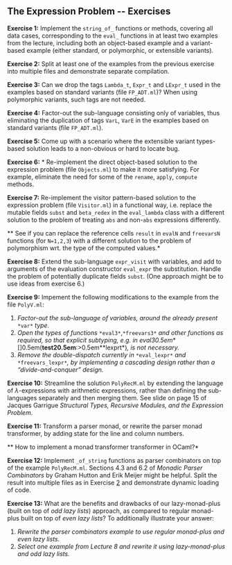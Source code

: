 ## The Expression Problem -- Exercises

**Exercise 1:** <span id="ExStringOf"></span>Implement the 
`string_of_` functions or methods, covering all data cases, corresponding to 
the `eval_` functions in at least two examples from the lecture, including 
both an object-based example and a variant-based example (either standard, or 
polymorphic, or extensible variants).

**Exercise 2:** <span id="ExSplitFiles"></span>Split at 
least one of the examples from the previous exercise into multiple files and 
demonstrate separate compilation.

**Exercise 3:** Can we drop the tags `Lambda_t`, `Expr_t` and `LExpr_t` used 
in the examples based on standard variants (file `FP_ADT.ml`)? When using 
polymorphic variants, such tags are not needed.

**Exercise 4:** Factor-out the sub-language consisting only of variables, thus 
eliminating the duplication of tags `VarL`, `VarE` in the examples based on 
standard variants (file `FP_ADT.ml`).

**Exercise 5:** Come up with a scenario where the extensible variant 
types-based solution leads to a non-obvious or hard to locate bug.

**Exercise 6:** * Re-implement the direct object-based solution to the 
expression problem (file `Objects.ml`) to make it more satisfying. For 
example, eliminate the need for some of the `rename`, `apply`, `compute` 
methods.

**Exercise 7:** Re-implement the visitor pattern-based solution to the 
expression problem (file `Visitor.ml`) in a functional way, i.e. replace the 
mutable fields `subst` and `beta_redex` in the `eval_lambda` class with a 
different solution to the problem of treating `abs` and non-`abs` expressions 
differently.

** See if you can replace the reference cells `result` in `evalN` and
`freevarsN` functions (for `N=1,2,3`) with a different solution to the problem
of polymorphism wrt. the type of the computed values.*

**Exercise 8:** Extend the sub-language `expr_visit` with variables, and add 
to arguments of the evaluation constructor `eval_expr` the substitution. 
Handle the problem of potentially duplicate fields `subst`. (One approach 
might be to use ideas from exercise 6.)

**Exercise 9:** Impement the following modifications to the example from the 
file `PolyV.ml`:

1. *Factor-out the sub-language of variables, around the already present*
   `*var*` *type.*
1. *Open the types of functions* `*eval3*`,`*freevars3*` *and other functions
   as required, so that explicit subtyping, e.g.
   in* *eval30.5em**[]0.5em(**test20.5em**:>0.5em**lexprt*)*, is not
   necessary.*
1. *Remove the double-dispatch currently in* `*eval_lexpr*` *and*
   `*freevars_lexpr*`*, by implementing a cascading design rather than a
   “divide-and-conquer” design.*

**Exercise 10:** Streamline the solution `PolyRecM.ml` by extending the 
language of $\lambda$-expressions with arithmetic expressions, rather than 
defining the sub-languages separately and then merging them. See slide on page 
15 of Jacques Garrigue *Structural Types, Recursive Modules, and the 
Expression Problem*.

**Exercise 11:** Transform a parser monad, or rewrite the parser monad 
transformer, by adding state for the line and column numbers.

** How to implement a monad transformer transformer in OCaml?*

**Exercise 12:** Implement `_of_string` functions as parser combinators on top 
of the example `PolyRecM.ml`. Sections 4.3 and 6.2 of *Monadic Parser 
Combinators* by Graham Hutton and Erik Meijer might be helpful. Split the 
result into multiple files as in Exercise [2](#ExSplitFiles) and demonstrate 
dynamic loading of code.

**Exercise 13:** What are the benefits and drawbacks of our lazy-monad-plus 
(built on top of *odd lazy lists*) approach, as compared to regular monad-plus 
built on top of *even lazy lists*? To additionally illustrate your answer:

1. *Rewrite the parser combinators example to use regular monad-plus and even
   lazy lists.*
1. *Select one example from Lecture 8 and rewrite it using lazy-monad-plus and
   odd lazy lists.*



